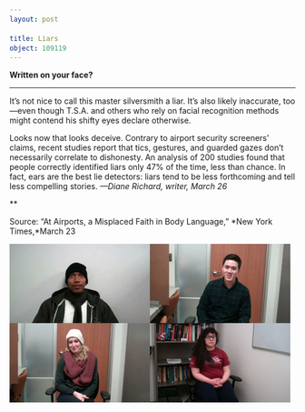 ```yaml
---
layout: post

title: Liars
object: 109119
---
```

**Written on your face?**

****

It’s not nice to call this master silversmith a liar. It’s also likely inaccurate, too—even though T.S.A. and others who rely on facial recognition methods might contend his shifty eyes declare otherwise. 

Looks now that looks deceive. Contrary to airport security screeners’ claims, recent studies report that tics, gestures, and guarded gazes don’t necessarily correlate to dishonesty. An analysis of 200 studies found that people correctly identified liars only 47% of the time, less than chance. In fact, ears are the best lie detectors: liars tend to be less forthcoming and tell less compelling stories. *—Diane Richard, writer, March 26*

**

Source: “At Airports, a Misplaced Faith in Body Language,” *New York Times,*March 23

![](../images/14-03-26_2010.11.2_LiarEDIT-1.jpeg)
